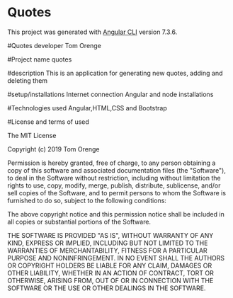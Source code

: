 # Quotes
This project was generated with [Angular CLI](https://github.com/angular/angular-cli) version 7.3.6.

#Quotes developer
Tom Orenge

#Project name
quotes

#description
This is an application for generating new quotes, adding and deleting them

#setup/installations
Internet connection
Angular and node installations

#Technologies used
Angular,HTML,CSS and Bootstrap

#License and terms of used

The MIT License

Copyright (c) 2019 Tom Orenge

Permission is hereby granted, free of charge, to any person obtaining a copy
of this software and associated documentation files (the "Software"), to deal
in the Software without restriction, including without limitation the rights
to use, copy, modify, merge, publish, distribute, sublicense, and/or sell
copies of the Software, and to permit persons to whom the Software is
furnished to do so, subject to the following conditions:

The above copyright notice and this permission notice shall be included in
all copies or substantial portions of the Software.

THE SOFTWARE IS PROVIDED "AS IS", WITHOUT WARRANTY OF ANY KIND, EXPRESS OR
IMPLIED, INCLUDING BUT NOT LIMITED TO THE WARRANTIES OF MERCHANTABILITY,
FITNESS FOR A PARTICULAR PURPOSE AND NONINFRINGEMENT. IN NO EVENT SHALL THE
AUTHORS OR COPYRIGHT HOLDERS BE LIABLE FOR ANY CLAIM, DAMAGES OR OTHER
LIABILITY, WHETHER IN AN ACTION OF CONTRACT, TORT OR OTHERWISE, ARISING FROM,
OUT OF OR IN CONNECTION WITH THE SOFTWARE OR THE USE OR OTHER DEALINGS IN
THE SOFTWARE.
